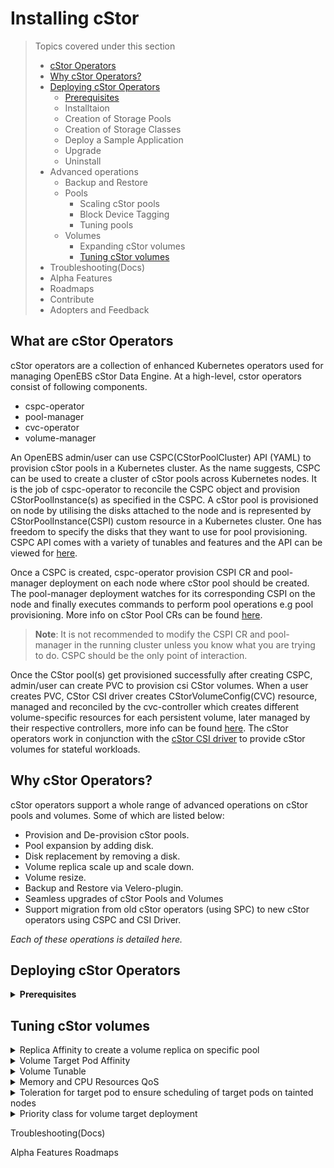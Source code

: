 <h1>Installing cStor</h1>


>Topics covered under this section
>- [cStor Operators](#cstor-operators)
>- [Why cStor Operators?](#why-cstor-operators)
>- [Deploying cStor Operators](#deploying-cstor-operators)
>     - [Prerequisites](#prerequisites)
>     - Installtaion
>     - Creation of Storage Pools
>     - Creation of Storage Classes
>     - Deploy a Sample Application
>     - Upgrade
>     - Uninstall
>- Advanced operations
>     - Backup and Restore
>     - Pools
>         - Scaling cStor pools
>         - Block Device Tagging
>         - Tuning pools
>     - Volumes
>        - Expanding cStor volumes
>        - [Tuning cStor volumes](#tuning-vol)
>- Troubleshooting(Docs)
>- Alpha Features
>- Roadmaps
>- Contribute
>- Adopters and Feedback



## <a class="anchor" aria-hidden="true" id="cstor-operators"></a>What are cStor Operators

cStor operators are a collection of enhanced Kubernetes operators used for managing OpenEBS cStor Data Engine. At a high-level, cstor operators consist of following components.
 - cspc-operator
 - pool-manager
 - cvc-operator
 - volume-manager

An OpenEBS admin/user can use CSPC(CStorPoolCluster) API (YAML) to provision cStor pools in a Kubernetes cluster. As the name suggests, CSPC can be used to create a cluster of cStor pools across Kubernetes nodes. It is the job of cspc-operator to reconcile the CSPC object and provision CStorPoolInstance(s) as specified in the CSPC. A cStor pool is provisioned on node by utilising the disks attached to the node and is represented by CStorPoolInstance(CSPI) custom resource in a Kubernetes cluster. One has freedom to specify the disks that they want to use for pool provisioning.
CSPC API comes with a variety of tunables and features and the API can be viewed for <a href="https://github.com/openebs/api/blob/HEAD/pkg/apis/cstor/v1/cstorpoolcluster.go">here</a>.

Once a CSPC is created, cspc-operator provision CSPI CR and pool-manager deployment on each node where cStor pool should be created. The pool-manager deployment watches for its corresponding CSPI on the node and finally executes commands to perform pool operations e.g pool provisioning.
More info on cStor Pool CRs can be found [here](https://github.com/openebs/cstor-operators/blob/develop/docs/developer-guide/cstor-pool.md).


> **Note**: It is not recommended to modify the CSPI CR and pool-manager in the running cluster unless you know what you are trying to do. CSPC should be the only point of interaction.

Once the CStor pool(s) get provisioned successfully after creating CSPC, admin/user can create PVC to provision csi CStor volumes. When a user creates PVC, CStor CSI driver creates CStorVolumeConfig(CVC) resource, managed and reconciled by the cvc-controller which creates different volume-specific resources for each persistent volume, later managed by their respective controllers, more info can be found [here](https://github.com/openebs/cstor-operators/blob/develop/docs/developer-guide/cstor-volume.md).
The cStor operators work in conjunction with the [cStor CSI driver](https://github.com/openebs/cstor-csi) to provide cStor volumes for stateful workloads.

## <a class="anchor" aria-hidden="true" id="why-cstor-operators"></a>Why cStor Operators?

 cStor operators support a whole range of advanced operations on cStor pools and volumes. Some of which are listed below:
- Provision and De-provision cStor pools.
- Pool expansion by adding disk.
- Disk replacement by removing a disk.
- Volume replica scale up and scale down.
- Volume resize.
- Backup and Restore via Velero-plugin.
- Seamless upgrades of cStor Pools and Volumes
- Support migration from old cStor operators (using SPC) to new cStor operators using CSPC and CSI Driver.

<i>Each of these operations is detailed here.</i>

## <a class="anchor" aria-hidden="true" id="deploying-cstor-operators"></a>Deploying cStor Operators
   <div id="prerequisites">
   <details>
     <summary><b>Prerequisites</b></summary>

   1. Kubernetes version 1.17 or higher.
   2. iSCSI initiator utils installed on all the worker nodes. 
   
    In case of a Rancher based cluster ensure the rerequisites mentioned [here](https://github.com/   openebs/cstor-operators/blob/develop/docs/troubleshooting/rancher_prerequisite.md) are met.

    | OPERATING SYSTEM | iSCSI PACKAGE         | Commands to install iSCSI                                | Verify iSCSI Status         |
    | ---------------- | --------------------- | -------------------------------------------------------- | --------------------------- |
    | RHEL/CentOS      | iscsi-initiator-utils | <ul><li>sudo yum install iscsi-initiator-utils -y</li><li>sudo systemctl enable --now iscsid</li></ul> | sudo systemctl status iscsid.service |
    | Ubuntu/Debian   | open-iscsi            |  <ul><li>sudo apt install open-iscsi -y</li><li>sudo systemctl enable --now iscsid</li></ui>| sudo systemctl status iscsid.service |
    | RancherOS        | open-iscsi            |  <ul><li>sudo ros s enable open-iscsi</li><li>sudo ros s up open-iscsi</li></ui>| ros service list iscsi |

   3. You have disks attached to nodes to provision the storage. The disks MUST not have any filesystem and the disks MUST not be mounted on the Node. cStor requires raw block devices. You can use the `lsblk -fa` command to check if the disks have a filesystem or if the disk is mounted.
   </details>

## <a class="anchor" aria-hidden="true" id="tuning-vol"></a>Tuning cStor volumes
<details>
<summary>
Replica Affinity to create a volume replica on specific pool
</summary>
For StatefulSet applications, to distribute single replica volume on specific cStor pool we can use replicaAffinity enabled scheduling. This feature should be used with delay volume binding i.e. volumeBindingMode: WaitForFirstConsumer in StorageClass. When volumeBindingMode is set to WaitForFirstConsumer the csi-provisioner waits for the scheduler to select a node. The topology of the selected node will then be set as the first entry in preferred list and will be used by the volume controller to create the volume replica on the cstor pool scheduled on preferred node
</details>

<details>
<summary>
Volume Target Pod Affinity
</summary>
The Stateful workloads access the OpenEBS storage volume by connecting to the Volume Target Pod. Target Pod Affinity policy can be used to co-locate volume target pod on the same node as the workload. This feature makes use of the Kubernetes Pod Affinity feature that is dependent on the Pod labels. For this labels need to be added to both, Application and volume Policy. Given below is a sample YAML of CStorVolumePolicy having target-affinity label using kubernetes.io/hostname as a topologyKey in CStorVolumePolicy:
</details>

</details>
<details>
<summary>
Volume Tunable
</summary>
Performance tunings based on the workload can be set using Volume Policy. The list of tunings that can be configured are given below:

queueDepth:
This limits the ongoing IO count from iscsi client on Node to cStor target pod. The default value for this parameter is set at 32.
luworkers:
cStor target IO worker threads, sets the number of threads that are working on QueueDepth queue. The default value for this parameter is set at 6. In case of better number of cores and RAM, this value can be 16, which means 16 threads will be running for each volume.
zvolWorkers:
cStor volume replica IO worker threads, defaults to the number of cores on the machine. In case of better number of cores and RAM, this value can be 16.
Given below is a sample YAML that has the above parameters configured
</details>


<details>
<summary>
Memory and CPU Resources QoS
</summary>
CStorVolumePolicy can also be used to configure the volume Target pod resource requests and limits to ensure QoS. Given below is a sample YAML that configures the target container's resource requests and limits, and auxResources configuration for the sidecar containers.

To know more about Resource configuration in Kubernetes, click here.
</details>


<details>
<summary>
Toleration for target pod to ensure scheduling of target pods on tainted nodes
</summary>
This Kubernetes feature allows users to taint the node. This ensures no pods are be scheduled to it, unless a pod explicitly tolerates the taint. This Kubernetes feature can be used to reserve nodes for specific pods by adding labels to the desired node(s).

One such scenario where the above tunable can be used is: all the volume specific pods, to operate flawlessly, have to be scheduled on nodes that are reserved for storage.
</details>


<details>
<summary>
Priority class for volume target deployment
</summary>
Priority classes can help in controlling the Kubernetes schedulers decisions to favor higher priority pods over lower priority pods. The Kubernetes scheduler can even preempt lower priority pods that are running, so that pending higher priority pods can be scheduled. Setting pod priority also prevents lower priority workloads from impacting critical workloads in the cluster, especially in cases where the cluster starts to reach its resource capacity. To know more about PriorityClasses in Kubernetes, click here.
</details>

Troubleshooting(Docs)

Alpha Features
Roadmaps

